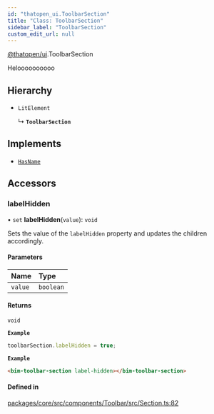 ```yaml
---
id: "thatopen_ui.ToolbarSection"
title: "Class: ToolbarSection"
sidebar_label: "ToolbarSection"
custom_edit_url: null
---
```


[@thatopen/ui](../modules/thatopen_ui.md).ToolbarSection

Heloooooooooo

## Hierarchy

- `LitElement`

  ↳ **`ToolbarSection`**

## Implements

- [`HasName`](../interfaces/thatopen_ui.HasName.md)

## Accessors

### labelHidden

• `set` **labelHidden**(`value`): `void`

Sets the value of the `labelHidden` property and updates the children accordingly.

#### Parameters

| Name | Type |
| :------ | :------ |
| `value` | `boolean` |

#### Returns

`void`

**`Example`**

```typescript
toolbarSection.labelHidden = true;
```

**`Example`**

```html
<bim-toolbar-section label-hidden></bim-toolbar-section>
```

#### Defined in

[packages/core/src/components/Toolbar/src/Section.ts:82](https://github.com/ThatOpen/engine_ui-components//blob/1c232b0/packages/core/src/components/Toolbar/src/Section.ts#L82)
